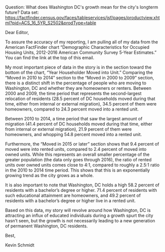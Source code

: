 Question: What does Washington DC's growth mean for the city's longterm future?
Data set: https://factfinder.census.gov/faces/tableservices/jsf/pages/productview.xhtml?pid=ACS_16_5YR_S2502&prodType=table


Dear Editor,

To assure the accuracy of my reporting, I am pulling all of my data from the American FactFinder chart “Demographic Characteristics for Occupied Housing Units, 2012-2016 American Community Survey 5-Year Estimates.” You can find the link at the top of this email. 

My most important piece of data in the story is in the section toward the bottom of the chart, “Year Householder Moved into Unit.” Comparing the “Moved in 2010 to 2014” section to the “Moved in 2000 to 2009” section, there is a distinct shift in the percentage of people who are moving to Washington, DC and whether they are homeowners or renters. Between 2000 and 2009, the time period that represents the second-largest relocation of residents (28.5 percent of DC households moved during that time, either from internal or external migration), 34.5 percent of them were homeowners, compared to 24.3 percent moved into a rented unit.  

Between 2010 to 2014, a time period that saw the largest amount of migration (41.4 percent of DC households moved during that time, either from internal or external migration), 21.9 percent of them were homeowners, and whopping 54.8 percent moved into a rented unit.  

Furthermore, the “Moved in 2015 or later” section shows that 9.4 percent of moved were into rented units, compared to 2.4 percent of moved into owned units. While this represents an overall smaller percentage of the greater population (the data only goes through 2016), the ratio of rented units over owned units comes close to 4:1, compared to roughly a 2.5:1 ratio in the 2010 to 2014 time period. This shows that this is an exponentially growing trend as the city grows as a whole. 

It is also important to note that Washington, DC holds a high 58.2 percent of residents with a bachelor’s degree or higher. 71.4 percent of residents with such educational attainment are homeowners, and 49.2 percent of residents with a bachelor’s degree or higher live in a rented unit. 

Based on this data, my story will revolve around how Washington, DC is attracting an influx of educated individuals during a growth spurt the city hasn’t seen, but the growth is not necessarily leading to a new generation of permanent Washington, DC residents.

Best,

Kevin Schmidt

